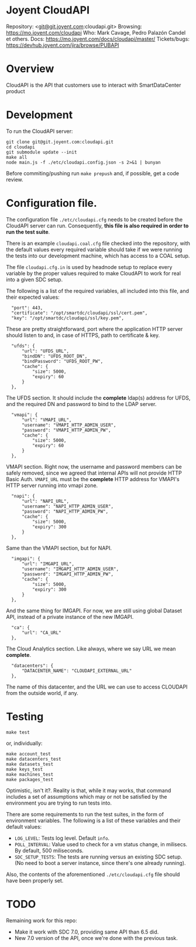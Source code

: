 # Joyent CloudAPI

Repository: <git@git.joyent.com:cloudapi.git>
Browsing: <https://mo.joyent.com/cloudapi>
Who: Mark Cavage, Pedro Palazón Candel et others.
Docs: <https://mo.joyent.com/docs/cloudapi/master/>
Tickets/bugs: <https://devhub.joyent.com/jira/browse/PUBAPI>


# Overview

CloudAPI is the API that customers use to interact with SmartDataCenter product

# Development

To run the CloudAPI server:

    git clone git@git.joyent.com:cloudapi.git
    cd cloudapi
    git submodule update --init
    make all
    node main.js -f ./etc/cloudapi.config.json -s 2>&1 | bunyan

Before commiting/pushing run `make prepush` and, if possible, get a code
review.

# Configuration file.

The configuration file `./etc/cloudapi.cfg` needs to be created before
the CloudAPI server can run. Consequently, **this file is also required in
order to run the test suite**.

There is an example `cloudapi.coal.cfg` file checked into the repository, with
the default values every required variable should take if we were running the
tests into our development machine, which has access to a COAL setup.

The file `cloudapi.cfg.in` is used by headnode setup to replace every variable
by the proper values required to make CloudAPI to work for real into a given
SDC setup.

The following is a list of the required variables, all included into this file,
and their expected values:

      "port": 443,
      "certificate": "/opt/smartdc/cloudapi/ssl/cert.pem",
      "key": "/opt/smartdc/cloudapi/ssl/key.pem",

These are pretty straightforward, port where the application HTTP server should
listen to and, in case of HTTPS, path to certificate & key. 


      "ufds": {
          "url": "UFDS_URL",
          "bindDN": "UFDS_ROOT_DN",
          "bindPassword": "UFDS_ROOT_PW",
          "cache": {
              "size": 5000,
              "expiry": 60
          }
      },

The UFDS section. It should include the __complete__ ldap(s) address for UFDS,
and the required DN and password to bind to the LDAP server.


      "vmapi": {
          "url": "VMAPI_URL",
          "username": "VMAPI_HTTP_ADMIN_USER",
          "password": "VMAPI_HTTP_ADMIN_PW",
          "cache": {
              "size": 5000,
              "expiry": 60
          }
      },


VMAPI section. Right now, the username and password members can be safely
removed, since we agreed that internal APIs will not provide HTTP Basic Auth.
`VMAPI_URL` must be the __complete__ HTTP address for VMAPI's HTTP server
running into vmapi zone.


      "napi": {
          "url": "NAPI_URL",
          "username": "NAPI_HTTP_ADMIN_USER",
          "password": "NAPI_HTTP_ADMIN_PW",
          "cache": {
              "size": 5000,
              "expiry": 300
          }
      },


Same than the VMAPI section, but for NAPI. 


      "imgapi": {
          "url": "IMGAPI_URL",
          "username": "IMGAPI_HTTP_ADMIN_USER",
          "password": "IMGAPI_HTTP_ADMIN_PW",
          "cache": {
              "size": 5000,
              "expiry": 300
          }
      },


And the same thing for IMGAPI. For now, we are still using global Dataset API,
instead of a private instance of the new IMGAPI.


      "ca": {
          "url": "CA_URL"
      },


The Cloud Analytics section. Like always, where we say URL we mean __complete__.


      "datacenters": {
          "DATACENTER_NAME": "CLOUDAPI_EXTERNAL_URL"
      },


The name of this datacenter, and the URL we can use to access CLOUDAPI from the
outside world, if any.


# Testing

    make test

or, individually:

    make account_test
    make datacenters_test
    make datasets_test
    make keys_test
    make machines_test
    make packages_test

Optimistic, isn't it?. Reality is that, while it may works, that command
includes a set of assumptions which may or not be satisfied by the environment
you are trying to run tests into.

There are some requirements to run the test suites, in the form of environment
variables. The following is a list of these variables and their default values:

- `LOG_LEVEL`: Tests log level. Default `info`.
- `POLL_INTERVAL`: Value used to check for a vm status change, in milisecs.
  By default, 500 miliseconds.
- `SDC_SETUP_TESTS`: The tests are running versus an existing SDC setup. (No
need to boot a server instance, since there's one already running).

Also, the contents of the aforementioned `./etc/cloudapi.cfg` file
should have been properly set.

# TODO

Remaining work for this repo:

- Make it work with SDC 7.0, providing same API than 6.5 did.
- New 7.0 version of the API, once we're done with the previous task.

